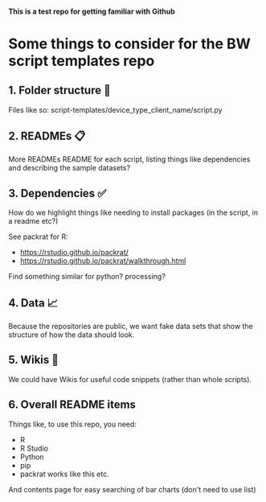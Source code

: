 #### This is a test repo for getting familiar with Github

# Some things to consider for the BW script templates repo

## 1. Folder structure :file_folder:
Files like so: script-templates/device_type_client_name/script.py

## 2. READMEs :clipboard:
More READMEs
README for each script, listing things like dependencies and describing the sample datasets?

## 3. Dependencies :white_check_mark:
How do we highlight things like needing to install packages (in the script, in a readme etc?)

See packrat for R:
- https://rstudio.github.io/packrat/
- https://rstudio.github.io/packrat/walkthrough.html

Find something similar for python? processing?

## 4. Data :chart_with_upwards_trend:
Because the repositories are public, we want fake data sets that show the structure of how the data should look.

## 5. Wikis :raising_hand:
We could have Wikis for useful code snippets (rather than whole scripts).

## 6. Overall README items
Things like, to use this repo, you need:
- R
- R Studio
- Python
- pip
- packrat works like this etc.

And contents page for easy searching of bar charts (don't need to use list)
